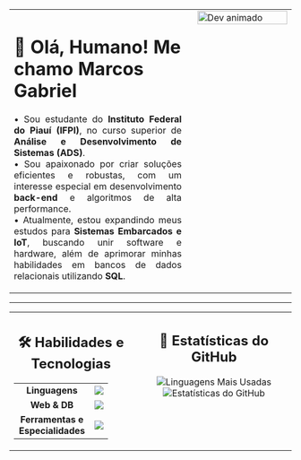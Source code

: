 <table width="100%" border="0" cellpadding="0" cellspacing="0">
  <tr align="left">
    <td style="vertical-align: top; width: 65%; padding-right: 20px;">
      <h1 align="left">👋 Olá, Humano! Me chamo Marcos Gabriel</h1>
      <p align="justify">
        • Sou estudante do <strong>Instituto Federal do Piauí (IFPI)</strong>, no curso superior de <strong>Análise e Desenvolvimento de Sistemas (ADS)</strong>.<br>
        • Sou apaixonado por criar soluções eficientes e robustas, com um interesse especial em desenvolvimento <strong>back-end</strong> e algoritmos de alta performance.<br>
        • Atualmente, estou expandindo meus estudos para <strong>Sistemas Embarcados e IoT</strong>, buscando unir software e hardware, além de aprimorar minhas habilidades em bancos de dados relacionais utilizando <strong>SQL</strong>.
      </p>
    </td>
    <td style="vertical-align: top; width: 35%;">
      <img src="https://raw.githubusercontent.com/marcosgabrielms/marcosgabrielms/main/assets/devariogif.gif" alt="Dev animado" width="100%"/>
    </td>
  </tr>
</table>

---

<table width="100%" border="0" cellpadding="0" cellspacing="0">
  <tr align="left">
    <td style="vertical-align: top; width: 45%; padding-right: 15px;">
      <h2 align="center">🛠️ Habilidades e Tecnologias</h2>
      <table align="center">
        <tr>
          <td align="center" width="120">
            <strong>Linguagens</strong>
          </td>
          <td>
            <img src="https://skillicons.dev/icons?i=python,c,cpp,cs" />
          </td>
        </tr>
        <tr>
          <td align="center" width="120">
            <strong>Web & DB</strong>
          </td>
          <td>
            <img src="https://skillicons.dev/icons?i=js,html,css,mysql" />
          </td>
        </tr>
        <tr>
          <td align="center" width="120">
            <strong>Ferramentas e Especialidades</strong>
          </td>
          <td>
            <img src="https://skillicons.dev/icons?i=git,raspberrypi" />
          </td>
        </tr>
      </table>
    </td>
    <td style="vertical-align: top; width: 55%;">
      <h2 align="center">🚀 Estatísticas do GitHub</h2>
      <div align="center">
          <img src="https://github-readme-stats.vercel.app/api/top-langs/?username=marcosgabrielms&layout=compact&langs_count=8&theme=merko" alt="Linguagens Mais Usadas"/>
          <img src="https://github-readme-stats.vercel.app/api?username=marcosgabrielms&show_icons=true&theme=merko&count_private=true" alt="Estatísticas do GitHub"/>
      </div>
    </td>
  </tr>
</table>
